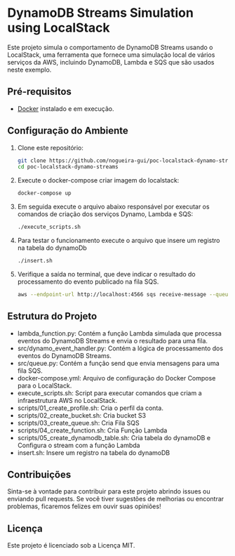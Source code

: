 # DynamoDB Streams Simulation using LocalStack

Este projeto simula o comportamento de DynamoDB Streams usando o LocalStack, uma ferramenta que fornece uma simulação local de vários serviços da AWS, incluindo DynamoDB, Lambda e SQS que são usados neste exemplo.

## Pré-requisitos

- [Docker](https://www.docker.com/) instalado e em execução.

## Configuração do Ambiente

1. Clone este repositório:

   ```bash
   git clone https://github.com/nogueira-gui/poc-localstack-dynamo-streams
   cd poc-localstack-dynamo-streams

2. Execute o docker-compose criar imagem do localstack:
    ```bash
   docker-compose up

3. Em seguida execute o arquivo abaixo responsável por executar os comandos de criação dos serviços Dynamo, Lambda e SQS:
    ```bash
   ./execute_scripts.sh

4. Para testar o funcionamento execute o arquivo que insere um registro na tabela do dynamoDb
    ```bash
    ./insert.sh  

5. Verifique a saída no terminal, que deve indicar o resultado do processamento do evento publicado na fila SQS.
    ```bash
    aws --endpoint-url http://localhost:4566 sqs receive-message --queue-url http://localhost:4566/000000000000/test-queue --region us-east-1

## Estrutura do Projeto
- lambda_function.py: Contém a função Lambda simulada que processa eventos do DynamoDB Streams e envia o resultado para uma fila.
- src/dynamo_event_handler.py: Contém a lógica de processamento dos eventos do DynamoDB Streams.
- src/queue.py: Contém a função send que envia mensagens para uma fila SQS.
- docker-compose.yml: Arquivo de configuração do Docker Compose para o LocalStack.
- execute_scripts.sh: Script para executar comandos que criam a infraestrutura AWS no LocalStack.
- scripts/01_create_profile.sh: Cria o perfil da conta.
- scripts/02_create_bucket.sh: Cria bucket S3
- scripts/03_create_queue.sh: Cria Fila SQS
- scripts/04_create_function.sh: Cria Função Lambda
- scripts/05_create_dynamodb_table.sh: Cria tabela do dynamoDB e Configura o stream com a função Lambda
- insert.sh: Insere um registro na tabela do dynamoDB

## Contribuições
Sinta-se à vontade para contribuir para este projeto abrindo issues ou enviando pull requests. Se você tiver sugestões de melhorias ou encontrar problemas, ficaremos felizes em ouvir suas opiniões!

## Licença
Este projeto é licenciado sob a Licença MIT.